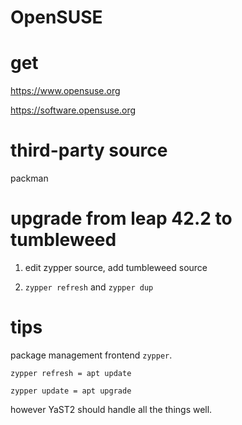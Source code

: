 OpenSUSE
===

# get

https://www.opensuse.org

https://software.opensuse.org

# third-party source

packman

# upgrade from leap 42.2 to tumbleweed

1. edit zypper source, add tumbleweed source

2. `zypper refresh` and `zypper dup`

# tips

package management frontend `zypper`.

`zypper refresh = apt update`

`zypper update = apt upgrade`

however YaST2 should handle all the things well.
